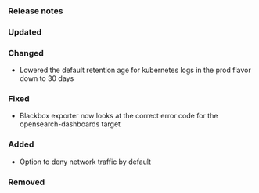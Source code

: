 ### Release notes

### Updated

### Changed
- Lowered the default retention age for kubernetes logs in the prod flavor down to 30 days

### Fixed

- Blackbox exporter now looks at the correct error code for the opensearch-dashboards target

### Added

- Option to deny network traffic by default

### Removed
